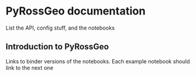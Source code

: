 # PyRossGeo documentation

List the API, config stuff, and the notebooks

## Introduction to PyRossGeo

Links to binder versions of the notebooks.
Each example notebook should link to the next one